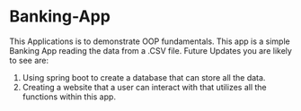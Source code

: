 # Banking-App

This Applications is to demonstrate OOP fundamentals. This app is a simple Banking App reading the data from a .CSV file.
Future Updates you are likely to see are: 
   1. Using spring boot to create a database that can store all the data.
   2. Creating a website that a user can interact with that utilizes all the functions within this app. 
